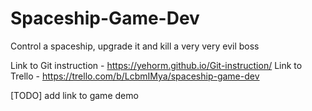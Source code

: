 # Spaceship-Game-Dev
Control a spaceship, upgrade it and kill a very very evil boss

Link to Git instruction - https://yehorm.github.io/Git-instruction/
Link to Trello - https://trello.com/b/LcbmIMya/spaceship-game-dev

[TODO] add link to game demo
